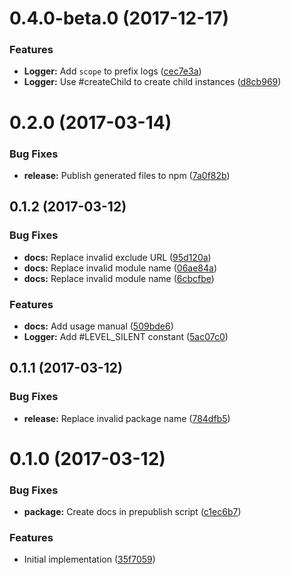 <a name="0.4.0-beta.0"></a>
# 0.4.0-beta.0 (2017-12-17)


### Features

* **Logger:** Add `scope` to prefix logs ([cec7e3a](https://github.com/ls-age/logger/commits/cec7e3a))
* **Logger:** Use #createChild to create child instances ([d8cb969](https://github.com/ls-age/logger/commits/d8cb969))




<a name="0.2.0"></a>
# 0.2.0 (2017-03-14)


### Bug Fixes

* **release:** Publish generated files to npm ([7a0f82b](https://github.com/ls-age/logger/commits/7a0f82b))




<a name="0.1.2"></a>
## 0.1.2 (2017-03-12)


### Bug Fixes

* **docs:** Replace invalid exclude URL ([95d120a](https://github.com/ls-age/logger/commits/95d120a))
* **docs:** Replace invalid module name ([06ae84a](https://github.com/ls-age/logger/commits/06ae84a))
* **docs:** Replace invalid module name ([6cbcfbe](https://github.com/ls-age/logger/commits/6cbcfbe))


### Features

* **docs:** Add usage manual ([509bde6](https://github.com/ls-age/logger/commits/509bde6))
* **Logger:** Add #LEVEL_SILENT constant ([5ac07c0](https://github.com/ls-age/logger/commits/5ac07c0))




<a name="0.1.1"></a>
## 0.1.1 (2017-03-12)


### Bug Fixes

* **release:** Replace invalid package name ([784dfb5](https://github.com/ls-age/logger/commits/784dfb5))




<a name="0.1.0"></a>
# 0.1.0 (2017-03-12)


### Bug Fixes

* **package:** Create docs in prepublish script ([c1ec6b7](https://github.com/ls-age/logger/commits/c1ec6b7))


### Features

* Initial implementation ([35f7059](https://github.com/ls-age/logger/commits/35f7059))



